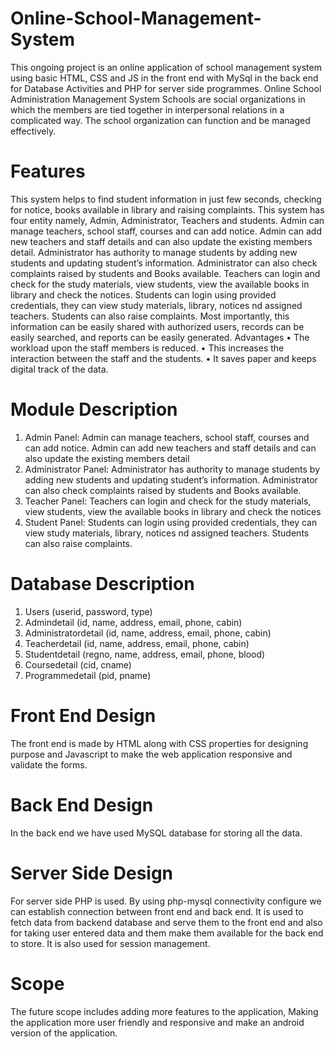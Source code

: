 # Online-School-Management-System
This ongoing project is an online application of school management system using basic HTML, CSS and JS in the front end with MySql in the back end for Database Activities and PHP for server side programmes. Online School Administration Management System Schools are social organizations in which the members are tied together in interpersonal relations in a complicated way. The school organization can function and be managed effectively.
# Features
This system helps to find student information in just few seconds, checking for notice, books available in library and raising complaints. This system has four entity namely, Admin, Administrator, Teachers and students. Admin can manage teachers, school staff, courses and can add notice. Admin can add new teachers and staff details and can also update the existing members detail. Administrator has authority to manage students by adding new students and updating student’s information. Administrator can also check complaints raised by students and Books available. Teachers can login and check for the study materials, view students, view the available books in library and check the notices. Students can login using provided credentials, they can view study materials, library, notices  nd assigned teachers. Students can also raise complaints. Most importantly, this information can be easily shared with authorized users, records can be easily searched, and reports can be easily generated. Advantages
•	The workload upon the staff members is reduced.
•	This increases the interaction between the staff and the students.
•	It saves paper and keeps digital track of the data.  
# Module Description
1.	Admin Panel: Admin can manage teachers, school staff, courses and can add notice. Admin can add new teachers and staff details and can also update the existing members detail
2.	Administrator Panel: Administrator has authority to manage students by adding new students and updating student’s information. Administrator can also check complaints raised by students and Books available.
3.	Teacher Panel: Teachers can login and check for the study materials, view students, view the available books in library and check the notices
4.	Student Panel: Students can login using provided credentials, they can view study materials, library, notices  nd assigned teachers. Students can also raise complaints.
# Database Description
1.	Users (userid, password, type)
2.	Admindetail (id, name, address, email, phone, cabin)
3.	Administratordetail (id, name, address, email, phone, cabin)
4.	Teacherdetail (id, name, address, email, phone, cabin)
5.	Studentdetail (regno, name, address, email, phone, blood)
6.	Coursedetail (cid, cname)
7.	Programmedetail (pid, pname)
# Front End Design
The front end is made by HTML along with CSS properties for designing purpose and Javascript to make the web application responsive and validate the forms.
# Back End Design
In the back end we have used MySQL database for storing all the data. 
# Server Side Design
For server side PHP is used. By using php-mysql connectivity configure we can establish connection between front end and back end. It is used to fetch data from backend database and serve them to the front end and also for taking user entered data and them make them available for the back end to store. It is also used for session management.
# Scope
The future scope includes adding more features to the application, Making the application more user friendly and responsive and make an android version of the application.
